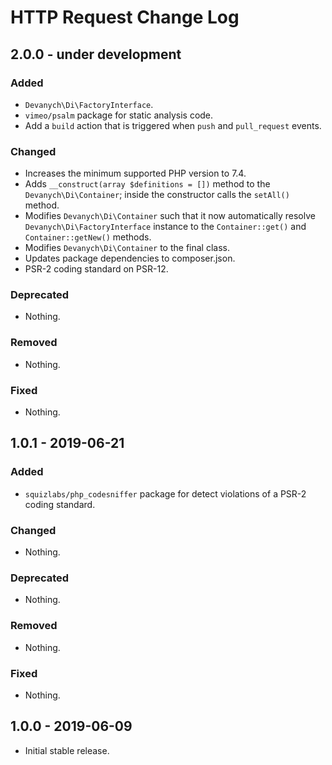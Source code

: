 # HTTP Request Change Log

## 2.0.0 - under development

### Added

- `Devanych\Di\FactoryInterface`.
- `vimeo/psalm` package for static analysis code.
- Add a `build` action that is triggered when `push` and `pull_request` events.

### Changed

- Increases the minimum supported PHP version to 7.4.
- Adds `__construct(array $definitions = [])` method to the `Devanych\Di\Container`; inside the constructor calls the `setAll()` method.
- Modifies `Devanych\Di\Container` such that it now automatically resolve `Devanych\Di\FactoryInterface` instance to the `Container::get()` and `Container::getNew()` methods.
- Modifies `Devanych\Di\Container` to the final class.
- Updates package dependencies to composer.json.
- PSR-2 coding standard on PSR-12.

### Deprecated

- Nothing.

### Removed

- Nothing.

### Fixed

- Nothing.

## 1.0.1 - 2019-06-21

### Added

- `squizlabs/php_codesniffer` package for detect violations of a PSR-2 coding standard.

### Changed

- Nothing.

### Deprecated

- Nothing.

### Removed

- Nothing.

### Fixed

- Nothing.

## 1.0.0 - 2019-06-09

- Initial stable release.
